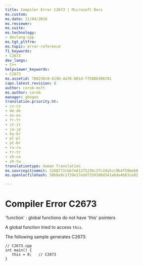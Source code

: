 ```yaml
---
title: Compiler Error C2673 | Microsoft Docs
ms.custom: 
ms.date: 11/04/2016
ms.reviewer: 
ms.suite: 
ms.technology:
- devlang-cpp
ms.tgt_pltfrm: 
ms.topic: error-reference
f1_keywords:
- C2673
dev_langs:
- C++
helpviewer_keywords:
- C2673
ms.assetid: 780230c0-619b-4a78-b01d-ff5886306741
caps.latest.revision: 8
author: corob-msft
ms.author: corob
manager: ghogen
translation.priority.ht:
- cs-cz
- de-de
- es-es
- fr-fr
- it-it
- ja-jp
- ko-kr
- pl-pl
- pt-br
- ru-ru
- tr-tr
- zh-cn
- zh-tw
translationtype: Human Translation
ms.sourcegitcommit: 3168772cbb7e8127523bc2fc2da5cc9b4f59beb8
ms.openlocfilehash: 58b8a9c1f39e17edd7359100d341a6da4b83ce82

---
```

# Compiler Error C2673
'function' : global functions do not have 'this' pointers  
  
 A global function tried to access `this`.  
  
 The following sample generates C2673:  
  
```  
// C2673.cpp  
int main() {  
   this = 0;   // C2673  
}  
```


<!--HONumber=Jan17_HO1-->


